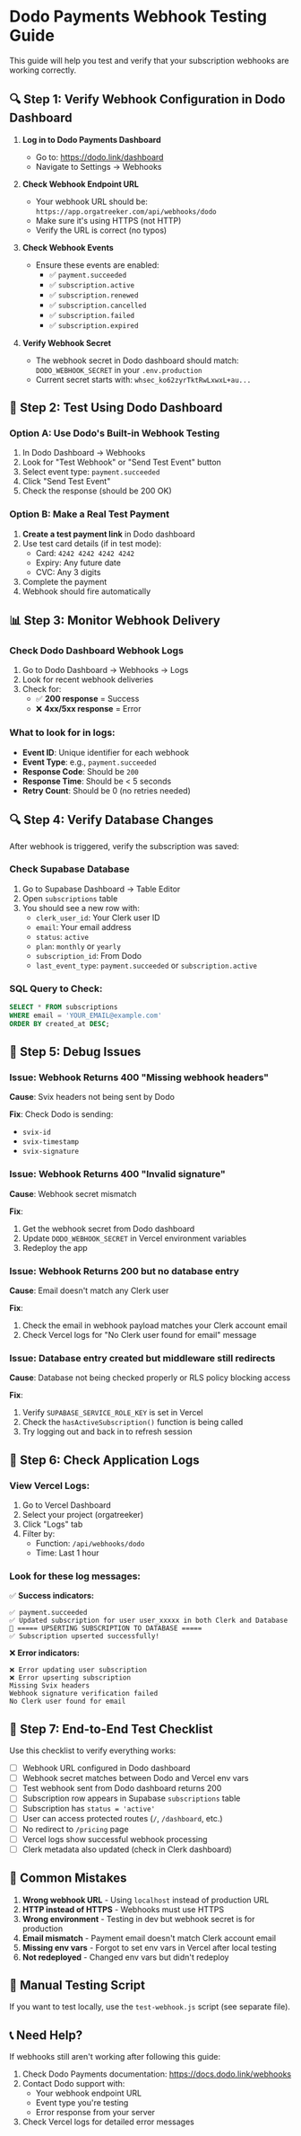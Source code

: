 # Dodo Payments Webhook Testing Guide

This guide will help you test and verify that your subscription webhooks are working correctly.

## 🔍 Step 1: Verify Webhook Configuration in Dodo Dashboard

1. **Log in to Dodo Payments Dashboard**
   - Go to: https://dodo.link/dashboard
   - Navigate to Settings → Webhooks

2. **Check Webhook Endpoint URL**
   - Your webhook URL should be: `https://app.orgatreeker.com/api/webhooks/dodo`
   - Make sure it's using HTTPS (not HTTP)
   - Verify the URL is correct (no typos)

3. **Check Webhook Events**
   - Ensure these events are enabled:
     - ✅ `payment.succeeded`
     - ✅ `subscription.active`
     - ✅ `subscription.renewed`
     - ✅ `subscription.cancelled`
     - ✅ `subscription.failed`
     - ✅ `subscription.expired`

4. **Verify Webhook Secret**
   - The webhook secret in Dodo dashboard should match: `DODO_WEBHOOK_SECRET` in your `.env.production`
   - Current secret starts with: `whsec_ko62zyrTktRwLxwxL+au...`

## 🧪 Step 2: Test Using Dodo Dashboard

### Option A: Use Dodo's Built-in Webhook Testing

1. In Dodo Dashboard → Webhooks
2. Look for "Test Webhook" or "Send Test Event" button
3. Select event type: `payment.succeeded`
4. Click "Send Test Event"
5. Check the response (should be 200 OK)

### Option B: Make a Real Test Payment

1. **Create a test payment link** in Dodo dashboard
2. Use test card details (if in test mode):
   - Card: `4242 4242 4242 4242`
   - Expiry: Any future date
   - CVC: Any 3 digits
3. Complete the payment
4. Webhook should fire automatically

## 📊 Step 3: Monitor Webhook Delivery

### Check Dodo Dashboard Webhook Logs

1. Go to Dodo Dashboard → Webhooks → Logs
2. Look for recent webhook deliveries
3. Check for:
   - ✅ **200 response** = Success
   - ❌ **4xx/5xx response** = Error

### What to look for in logs:

- **Event ID**: Unique identifier for each webhook
- **Event Type**: e.g., `payment.succeeded`
- **Response Code**: Should be `200`
- **Response Time**: Should be < 5 seconds
- **Retry Count**: Should be 0 (no retries needed)

## 🔍 Step 4: Verify Database Changes

After webhook is triggered, verify the subscription was saved:

### Check Supabase Database

1. Go to Supabase Dashboard → Table Editor
2. Open `subscriptions` table
3. You should see a new row with:
   - `clerk_user_id`: Your Clerk user ID
   - `email`: Your email address
   - `status`: `active`
   - `plan`: `monthly` or `yearly`
   - `subscription_id`: From Dodo
   - `last_event_type`: `payment.succeeded` or `subscription.active`

### SQL Query to Check:

```sql
SELECT * FROM subscriptions
WHERE email = 'YOUR_EMAIL@example.com'
ORDER BY created_at DESC;
```

## 🐛 Step 5: Debug Issues

### Issue: Webhook Returns 400 "Missing webhook headers"

**Cause**: Svix headers not being sent by Dodo

**Fix**: Check Dodo is sending:
- `svix-id`
- `svix-timestamp`
- `svix-signature`

### Issue: Webhook Returns 400 "Invalid signature"

**Cause**: Webhook secret mismatch

**Fix**:
1. Get the webhook secret from Dodo dashboard
2. Update `DODO_WEBHOOK_SECRET` in Vercel environment variables
3. Redeploy the app

### Issue: Webhook Returns 200 but no database entry

**Cause**: Email doesn't match any Clerk user

**Fix**:
1. Check the email in webhook payload matches your Clerk account email
2. Check Vercel logs for "No Clerk user found for email" message

### Issue: Database entry created but middleware still redirects

**Cause**: Database not being checked properly or RLS policy blocking access

**Fix**:
1. Verify `SUPABASE_SERVICE_ROLE_KEY` is set in Vercel
2. Check the `hasActiveSubscription()` function is being called
3. Try logging out and back in to refresh session

## 📝 Step 6: Check Application Logs

### View Vercel Logs:

1. Go to Vercel Dashboard
2. Select your project (orgatreeker)
3. Click "Logs" tab
4. Filter by:
   - Function: `/api/webhooks/dodo`
   - Time: Last 1 hour

### Look for these log messages:

✅ **Success indicators:**
```
✅ payment.succeeded
✅ Updated subscription for user user_xxxxx in both Clerk and Database
💾 ===== UPSERTING SUBSCRIPTION TO DATABASE =====
✅ Subscription upserted successfully!
```

❌ **Error indicators:**
```
❌ Error updating user subscription
❌ Error upserting subscription
Missing Svix headers
Webhook signature verification failed
No Clerk user found for email
```

## 🎯 Step 7: End-to-End Test Checklist

Use this checklist to verify everything works:

- [ ] Webhook URL configured in Dodo dashboard
- [ ] Webhook secret matches between Dodo and Vercel env vars
- [ ] Test webhook sent from Dodo dashboard returns 200
- [ ] Subscription row appears in Supabase `subscriptions` table
- [ ] Subscription has `status = 'active'`
- [ ] User can access protected routes (`/`, `/dashboard`, etc.)
- [ ] No redirect to `/pricing` page
- [ ] Vercel logs show successful webhook processing
- [ ] Clerk metadata also updated (check in Clerk dashboard)

## 🚨 Common Mistakes

1. **Wrong webhook URL** - Using `localhost` instead of production URL
2. **HTTP instead of HTTPS** - Webhooks must use HTTPS
3. **Wrong environment** - Testing in dev but webhook secret is for production
4. **Email mismatch** - Payment email doesn't match Clerk account email
5. **Missing env vars** - Forgot to set env vars in Vercel after local testing
6. **Not redeployed** - Changed env vars but didn't redeploy

## 🔧 Manual Testing Script

If you want to test locally, use the `test-webhook.js` script (see separate file).

## 📞 Need Help?

If webhooks still aren't working after following this guide:

1. Check Dodo Payments documentation: https://docs.dodo.link/webhooks
2. Contact Dodo support with:
   - Your webhook endpoint URL
   - Event type you're testing
   - Error response from your server
3. Check Vercel logs for detailed error messages
